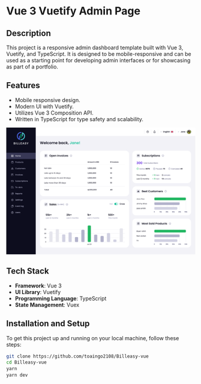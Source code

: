 # Vue 3 Vuetify Admin Page

## Description

This project is a responsive admin dashboard template built with Vue 3, Vuetify, and TypeScript. It is designed to be mobile-responsive and can be used as a starting point for developing admin interfaces or for showcasing as part of a portfolio.

<!-- ## Demo

Check out the live demo of the admin page here:

[Live Demo URL](http://your-demo-site.com) -->

## Features

- Mobile responsive design.
- Modern UI with Vuetify.
- Utilizes Vue 3 Composition API.
- Written in TypeScript for type safety and scalability.

![Screenshot](https://github.com/toaingo2108/Billeasy-vue/blob/dev/screenshots/Home.png?raw=true)

## Tech Stack

- **Framework**: Vue 3
- **UI Library**: Vuetify
- **Programming Language**: TypeScript
- **State Management**: Vuex

## Installation and Setup

To get this project up and running on your local machine, follow these steps:

```bash
git clone https://github.com/toaingo2108/Billeasy-vue
cd Billeasy-vue
yarn
yarn dev
```
